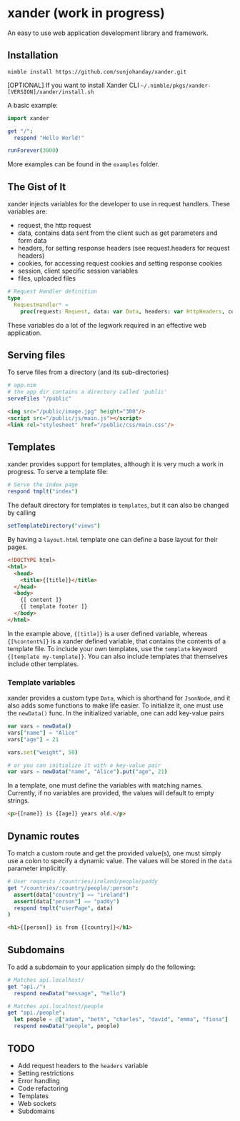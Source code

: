 # xander (work in progress)
An easy to use web application development library and framework.

## Installation
```nimble install https://github.com/sunjohanday/xander.git```

[OPTIONAL] If you want to install Xander CLI
```~/.nimble/pkgs/xander-[VERSION]/xander/install.sh```

A basic example:
```nim
import xander

get "/":
  respond "Hello World!"

runForever(3000)
```
More examples can be found in the ```examples``` folder.

## The Gist of It
xander injects variables for the developer to use in request handlers. These variables are:

- request, the http request
- data, contains data sent from the client such as get parameters and form data
- headers, for setting response headers (see request.headers for request headers)
- cookies, for accessing request cookies and setting response cookies
- session, client specific session variables
- files, uploaded files

```nim
# Request Handler definition
type
  RequestHandler* =
    proc(request: Request, data: var Data, headers: var HttpHeaders, cookies: var Cookies, session: var Session, files: var UploadFiles): Response {.gcsafe.}
```

These variables do a lot of the legwork required in an effective web application.

## Serving files
To serve files from a directory (and its sub-directories)
```nim
# app.nim
# the app dir contains a directory called 'public'
serveFiles "/public"
```
```html
<img src="/public/image.jpg" height="300"/>
<script src="/public/js/main.js"></script>
<link rel="stylesheet" href="/public/css/main.css"/>
```

## Templates
xander provides support for templates, although it is very much a work in progress.
To serve a template file:
```nim
# Serve the index page
respond tmplt("index")
```
The default directory for templates is ```templates```, but it can also be changed by calling
```nim
setTemplateDirectory("views")
```
By having a ```layout.html``` template one can define a base layout for their pages.
```html
<!DOCTYPE html>
<html>
  <head>
    <title>{[title]}</title>
  </head>
  <body>
    {[ content ]}
    {[ template footer ]}
  </body>
</html>
```
In the example above, ```{[title]}``` is a user defined variable, whereas ```{[%content%]}``` is a xander defined variable, that contains the contents of a template file. To include your own templates, use the ```template``` keyword ```{[template my-template]}```. You can also include templates that themselves include other templates.

### Template variables
xander provides a custom type ```Data```, which is shorthand for ```JsonNode```, and it also adds some functions to make life easier. To initialize it, one must use the ```newData()``` func. In the initialized variable, one can add key-value pairs
```nim
var vars = newData()
vars["name"] = "Alice"
vars["age"] = 21

vars.set("weight", 50)

# or you can initialize it with a key-value pair
var vars = newData("name", "Alice").put("age", 21)
```
In a template, one must define the variables with matching names. Currently, if no variables are provided, the values will default to empty strings.
```html
<p>{[name]} is {[age]} years old.</p>
```

## Dynamic routes
To match a custom route and get the provided value(s), one must simply use a colon to specify a dynamic value. The values will be stored in the ```data``` parameter implicitly.
```nim
# User requests /countries/ireland/people/paddy
get "/countries/:country/people/:person": 
  assert(data["country"] == "ireland")
  assert(data["person"] == "paddy")
  respond tmplt("userPage", data)
)
```
```html
<h1>{[person]} is from {[country]}</h1>
```

## Subdomains
To add a subdomain to your application simply do the following:
```nim
# Matches api.localhost/
get "api./":
  respond newData("message", "hello")

# Matches api.localhost/people
get "api./people":
  let people = @["adam", "beth", "charles", "david", "emma", "fiona"]
  respond newData("people", people)
```

## TODO
- Add request headers to the ```headers``` variable
- Setting restrictions
- Error handling
- Code refactoring
- Templates
- Web sockets
- Subdomains
